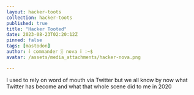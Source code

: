 ```yaml
---
layout: hacker-toots
collection: hacker-toots
published: true
title: "Hacker Tooted"
date: 2023-08-23T02:20:12Z
pinned: false
tags: [mastodon]
author: ⸸ commander ░ nova ⸸ :~$
avatar: /assets/media_attachments/hacker-nova.png

---
```


<p>I used to rely on word of mouth via Twitter but we all know by now what Twitter has become and what that whole scene did to me in 2020</p>


